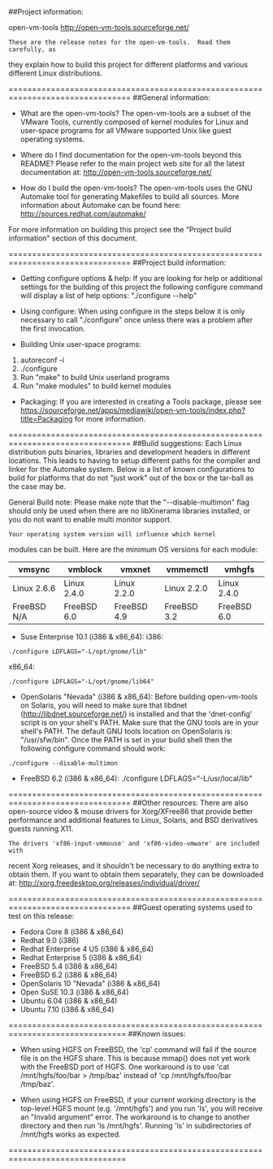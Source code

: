 ##Project information:

open-vm-tools <http://open-vm-tools.sourceforge.net/>

	These are the release notes for the open-vm-tools.  Read them carefully, as
they explain how to build this project for different platforms and various 
different Linux distributions.

================================================================================
##General information:

* What are the open-vm-tools? 
	The open-vm-tools are a subset of the VMware Tools, currently composed of
kernel modules for Linux and user-space programs for all VMware supported Unix
like guest operating systems.

* Where do I find documentation for the open-vm-tools beyond this README?
	Please refer to the main project web site for all the latest documentation 
at: <http://open-vm-tools.sourceforge.net/> 

* How do I build the open-vm-tools?
	The open-vm-tools uses the GNU Automake tool for generating Makefiles to 
build all sources.  More information about Automake can be found here: 
<http://sources.redhat.com/automake/>

For more information on building this project see the "Project build
information" section of this document. 

================================================================================
##Project build information:

* Getting configure options & help:
	If you are looking for help or additional settings for the building of this
project the following configure command will display a list of help options:
	"./configure --help"

* Using configure:
	When using configure in the steps below it is only necessary to call
"./configure" once unless there was a problem after the first invocation.

* Building Unix user-space programs:
1. autoreconf -i
2. ./configure
3. Run "make" to build Unix userland programs
4. Run "make modules" to build kernel modules

* Packaging:
If you are interested in creating a Tools package, please see
<https://sourceforge.net/apps/mediawiki/open-vm-tools/index.php?title=Packaging>
for more information.

================================================================================
##Build suggestions:
	Each Linux distribution puts binaries, libraries and development headers in 
different locations.  This leads to having to setup different paths for the
compiler and linker for the Automake system.  Below is a list of known
configurations to build for platforms that do not "just work" out of the box
or the tar-ball as the case may be.

General Build note:
	Please make note that the "--disable-multimon" flag should only be used when
there are no libXinerama libraries installed, or you do not want to enable multi
monitor support.

	Your operating system version will influence which kernel
modules can be built. Here are the minimum OS versions for each
module:

| vmsync        | vmblock        | vmxnet       | vmmemctl       | vmhgfs      |
|---------------|----------------|--------------|----------------|-------------|
| Linux 2.6.6   | Linux 2.4.0    | Linux 2.2.0  | Linux 2.2.0    | Linux 2.4.0 |
| FreeBSD N/A   | FreeBSD 6.0    | FreeBSD 4.9  | FreeBSD 3.2    | FreeBSD 6.0 |

* Suse Enterprise 10.1 (i386 & x86_64):
i386:
```
./configure LDFLAGS="-L/opt/gnome/lib"
```
x86_64:
```
./configure LDFLAGS="-L/opt/gnome/lib64"
```
* OpenSolaris "Nevada" (i386 & x86_64):
	Before building open-vm-tools on Solaris, you will need to make 
sure that libdnet (http://libdnet.sourceforge.net/) is installed and 
that the 'dnet-config' script is on your shell's PATH.
	Make sure that the GNU tools are in your shell's PATH. The 
default GNU tools location on OpenSolaris is: "/usr/sfw/bin". Once the 
PATH is set in your build shell then the following configure command 
should work:
```
./configure --disable-multimon
```
* FreeBSD 6.2 (i386 & x86_64):
./configure LDFLAGS="-L/usr/local/lib"

================================================================================
##Other resources:
	There are also open-source video & mouse drivers for Xorg/XFree86 that
provide better performance and additional features to Linux, Solaris, and BSD
derivatives guests running X11. 

	The drivers 'xf86-input-vmmouse' and 'xf86-video-vmware' are included with 
recent Xorg releases, and it shouldn't be necessary to do anything extra to 
obtain them.  If you want to obtain them separately, they can be downloaded at:
<http://xorg.freedesktop.org/releases/individual/driver/>

================================================================================
##Guest operating systems used to test on this release:

* Fedora Core 8 (i386 & x86_64)
* Redhat 9.0 (i386)
* Redhat Enterprise 4 U5 (i386 & x86_64)
* Redhat Enterprise 5 (i386 & x86_64)
* FreeBSD 5.4 (i386 & x86_64)
* FreeBSD 6.2 (i386 & x86_64)
* OpenSolaris 10 "Nevada" (i386 & x86_64)
* Open SuSE 10.3 (i386 & x86_64)
* Ubuntu 6.04 (i386 & x86_64)
* Ubuntu 7.10 (i386 & x86_64)

===============================================================================
##Known issues:

* When using HGFS on FreeBSD, the 'cp' command will fail if the source 
file is on the HGFS share. This is because mmap() does not yet work with 
the FreeBSD port of HGFS. One workaround is to use 'cat 
/mnt/hgfs/foo/bar > /tmp/baz' instead of 'cp /mnt/hgfs/foo/bar 
/tmp/baz'.

* When using HGFS on FreeBSD, if your current working directory is the 
top-level HGFS mount (e.g. '/mnt/hgfs') and you run 'ls', you will 
receive an "Invalid argument" error. The workaround is to change to 
another directory and then run 'ls /mnt/hgfs'. Running 'ls' in 
subdirectories of /mnt/hgfs works as expected.

===============================================================================


